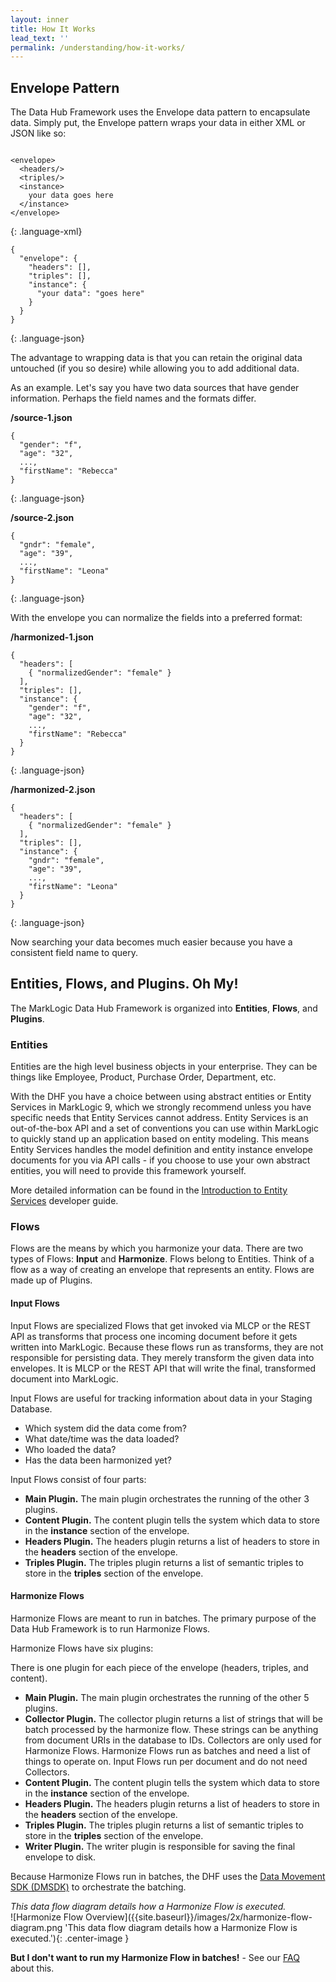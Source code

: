 ```yaml
---
layout: inner
title: How It Works
lead_text: ''
permalink: /understanding/how-it-works/
---
```


## Envelope Pattern
The Data Hub Framework uses the Envelope data pattern to encapsulate data. Simply put, the Envelope pattern wraps your data in either XML or JSON like so:

<div class="row">
<div class="col-md-6" markdown="1">

~~~

<envelope>
  <headers/>
  <triples/>
  <instance>
    your data goes here
  </instance>
</envelope>

~~~
{: .language-xml}

</div>
<div class="col-md-6" markdown="1">

~~~
{
  "envelope": {
    "headers": [],
    "triples": [],
    "instance": {
      "your data": "goes here"
    }
  }
}
~~~
{: .language-json}

</div>
</div>

The advantage to wrapping data is that you can retain the original data untouched (if you so desire) while allowing you to add additional data.

As an example. Let's say you have two data sources that have gender information. Perhaps the field names and the formats differ.

<div class="row">
<div class="col-md-6" markdown="1">

**/source-1.json**

~~~
{
  "gender": "f",
  "age": "32",
  ...,
  "firstName": "Rebecca"
}
~~~
{: .language-json}

</div>

<div class="col-md-6" markdown="1">

**/source-2.json**

~~~
{
  "gndr": "female",
  "age": "39",
  ...,
  "firstName": "Leona"
}
~~~
{: .language-json}

</div>
</div>

With the envelope you can normalize the fields into a preferred format:

<div class="row">
<div class="col-md-6" markdown="1">

**/harmonized-1.json**

~~~
{
  "headers": [
    { "normalizedGender": "female" }
  ],
  "triples": [],
  "instance": {
    "gender": "f",
    "age": "32",
    ...,
    "firstName": "Rebecca"
  }
}
~~~
{: .language-json}

</div>

<div class="col-md-6" markdown="1">

**/harmonized-2.json**

~~~
{
  "headers": [
    { "normalizedGender": "female" }
  ],
  "triples": [],
  "instance": {
    "gndr": "female",
    "age": "39",
    ...,
    "firstName": "Leona"
  }
}
~~~
{: .language-json}

</div>
</div>

Now searching your data becomes much easier because you have a consistent field name to query.

## Entities, Flows, and Plugins. Oh My!
The MarkLogic Data Hub Framework is organized into **Entities**, **Flows**, and **Plugins**.

### Entities
Entities are the high level business objects in your enterprise. They can be things like Employee, Product, Purchase Order, Department, etc.

With the DHF you have a choice between using abstract entities or Entity Services in MarkLogic 9, which we strongly recommend unless you have specific needs that Entity Services cannot address. Entity Services is an out-of-the-box API and a set of conventions you can use within MarkLogic to quickly stand up an application based on entity modeling. This means Entity Services handles the model definition and entity instance envelope documents for you via API calls - if you choose to use your own abstract entities, you will need to provide this framework yourself.

More detailed information can be found in the [Introduction to Entity Services](https://docs.marklogic.com/guide/entity-services/intro) developer guide.

### Flows
Flows are the means by which you harmonize your data. There are two types of Flows: **Input** and **Harmonize**. Flows belong to Entities. Think of a flow as a way of creating an envelope that represents an entity. Flows are made up of Plugins.

#### Input Flows

Input Flows are specialized Flows that get invoked via MLCP or the REST API as transforms that process one incoming document before it gets written into MarkLogic. Because these flows run as transforms, they are not responsible for persisting data. They merely transform the given data into envelopes. It is MLCP or the REST API that will write the final, transformed document into MarkLogic.

Input Flows are useful for tracking information about data in your Staging Database.
 - Which system did the data come from?
 - What date/time was the data loaded?
 - Who loaded the data?
 - Has the data been harmonized yet?

Input Flows consist of four parts:
 - **Main Plugin.** The main plugin orchestrates the running of the other 3 plugins.
- **Content Plugin.** The content plugin tells the system which data to store in the **instance** section of the envelope.
- **Headers Plugin.** The headers plugin returns a list of headers to store in the **headers** section of the envelope.
- **Triples Plugin.** The triples plugin returns a list of semantic triples to store in the **triples** section of the envelope.

#### Harmonize Flows

Harmonize Flows are meant to run in batches. The primary purpose of the Data Hub Framework is to run Harmonize Flows.

Harmonize Flows have six plugins:

There is one plugin for each piece of the envelope (headers, triples, and content).

- **Main Plugin.** The main plugin orchestrates the running of the other 5 plugins.
- **Collector Plugin.** The collector plugin returns a list of strings that will be batch processed by the harmonize flow. These strings can be anything from document URIs in the database to IDs. Collectors are only used for Harmonize Flows. Harmonize Flows run as batches and need a list of things to operate on. Input Flows run per document and do not need Collectors.
- **Content Plugin.** The content plugin tells the system which data to store in the **instance** section of the envelope.
- **Headers Plugin.** The headers plugin returns a list of headers to store in the **headers** section of the envelope.
- **Triples Plugin.** The triples plugin returns a list of semantic triples to store in the **triples** section of the envelope.
- **Writer Plugin.** The writer plugin is responsible for saving the final envelope to disk.

Because Harmonize Flows run in batches, the DHF uses the [Data Movement SDK (DMSDK)](https://developer.marklogic.com/learn/data-movement-sdk) to orchestrate the batching.
<br>
<div class="text-center" style="font-style: italic">This data flow diagram details how a Harmonize Flow is executed.</div>
![Harmonize Flow Overview]({{site.baseurl}}/images/2x/harmonize-flow-diagram.png 'This data flow diagram details how a Harmonize Flow is executed.'){: .center-image }

**But I don't want to run my Harmonize Flow in batches!** - See our [FAQ](../faqs.md#how-can-i-run-a-harmonize-flow-immediately-for-1-document) about this.
